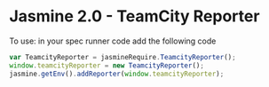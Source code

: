 Jasmine 2.0 - TeamCity Reporter
=======================


To use: in your spec runner code add the following code

```Javascript
var TeamcityReporter = jasmineRequire.TeamcityReporter();
window.teamcityReporter = new TeamcityReporter();
jasmine.getEnv().addReporter(window.teamcityReporter);
```
